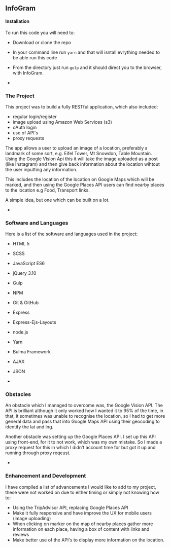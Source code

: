 ## InfoGram

#### Installation

To run this code you will need to:

- Download or clone the repo
- In your command line run `yarn` and that will isntall evrything needed to be able run this code
- From the directory just run `gulp` and it should direct you to the browser, with InfoGram.

-
### The Project 

This project was to build a fully RESTful application, which also included:

- regular login/register
- image upload using Amazon Web Services (s3)
- oAuth login
- use of API's
- proxy requests

The app allows a user to upload an image of a location, preferably a landmark of some sort, e.g. Eifel Tower, Mt Snowdon, Table Mountain. Using the Google Vision Api this it will take the image uploaded as a post (like Instagram) and then give back information about the location wihtout the user inputting any information.

This includes the location of the location on Google Maps which will be marked, and then using the Google Places API users can find nearby places to the location e.g Food, Transport links.

A simple idea, but one which can be built on a lot.

-
### Software and Languages

Here is a list of the software and languages used in the project:

- HTML 5
- SCSS 
- JavaScript ES6
- jQuery 3.10
- Gulp
- NPM
- Git & GitHub
- Express
- Express-Ejs-Layouts
- node.js
- Yarn
- Bulma Framework
- AJAX
- JSON

-
### Obstacles 

An obstacle which I managed to overcome was, the Google Vision API. The API is brilliant although it only worked how I wanted it to 95% of the time, in that, it sometimes was unable to recognise the location, so I had to get more general data and pass that into Google Maps API using their geocoding to identify the lat and lng.

Another obstacle was setting up the Google Places API. I set up this API using front-end, for it to not work, which was my own mistake. So I made a proxy request for this in which I didn't account time for but got it up and running through proxy reqeust.

-
### Enhancement and Development

I have compiled a list of advancements I would like to add to my project, these were not worked on due to either timing or simply not knowing how to:

- Using the TripAdvisor API, replacing Google Places API
- Make it fully responsive and have improve the UX for mobile users (image uploading)
- When clicking on marker on the map of nearby places gather more information on each place, having a box of content with links and reviews
- Make better use of the API's to display more information on the location.
